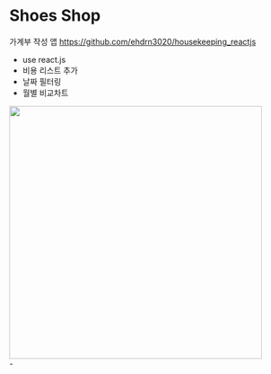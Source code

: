 # Shoes Shop
가계부 작성 앱
https://github.com/ehdrn3020/housekeeping_reactjs
- use react.js
- 비용 리스트 추가
- 날짜 필터링
- 월별 비교차트

<div>
  <img src="https://github.com/ehdrn3020/housekeeping_reactjs/assets/20849970/be7e2357-3b0c-496e-8259-1343c35e9b68" width="450"/>
</div>
-
